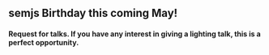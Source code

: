 ## semjs Birthday this coming May!
#### Request for talks. If you have any interest in giving a lighting talk, this is a perfect opportunity.
